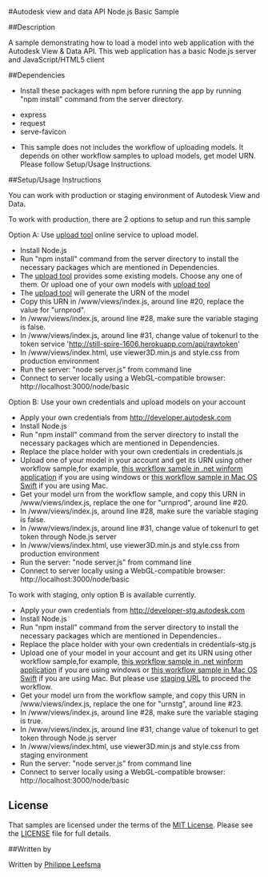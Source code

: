#Autodesk view and data API Node.js Basic Sample


##Description


A sample demonstrating how to load a model into web application with the Autodesk View & Data API. This web application has a basic Node.js server and JavaScript/HTML5 client

##Dependencies

*	Install these packages with npm before running the app by running "npm install" command from the server directory.
- express
- request
- serve-favicon

*	This sample does not includes the workflow of uploading models. It depends on other workflow samples to upload models, get model URN. Please follow Setup/Usage Instructions.

##Setup/Usage Instructions

You can work with production or staging environment of Autodesk View and Data.

To work with production, there are 2 options to setup and run this sample
 
Option A: Use [upload tool](http://still-spire-1606.herokuapp.com) online service to upload model. 

*	Install Node.js
*	Run "npm install" command from the server directory to install the necessary packages which are mentioned in Dependencies.
*	The [upload tool](http://still-spire-1606.herokuapp.com) provides some existing models. Choose any one of them.
    Or upload one of your own models with [upload tool](http://still-spire-1606.herokuapp.com)
*	The [upload tool](http://still-spire-1606.herokuapp.com) will generate the URN of the model
*	Copy this URN in /www/views/index.js, around line #20, replace the value for "urnprod".
*	In /www/views/index.js, around line #28, make sure the variable staging is false. 
*	In /www/views/index.js, around line #31, change value of tokenurl to the token service 'http://still-spire-1606.herokuapp.com/api/rawtoken'
*	In /www/views/index.html, use viewer3D.min.js and style.css from production environment 
*	Run the server: "node server.js" from command line
*	Connect to server locally using a WebGL-compatible browser: http://localhost:3000/node/basic

Option B: Use your own credentials and upload models on your account
 
*	Apply your own credentials from http://developer.autodesk.com 
*	Install Node.js
*	Run "npm install" command from the server directory to install the necessary packages which are mentioned in Dependencies.
*	Replace the place holder with your own credentials in credentials.js
*	Upload one of your model in your account and get its URN using other workflow sample,for example, [this workflow sample in .net winform application](https://github.com/Developer-Autodesk/workflow-dotnet-winform-view.and.data.api/) if you are using windows or [this workflow sample in Mac OS Swift](https://github.com/Developer-Autodesk/workflow-macos-swift-view.and.data.api) if you are using Mac. 
*	Get your model urn from the workflow sample, and copy this URN in /www/views/index.js, replace the one for "urnprod", around line #20.
*	In /www/views/index.js, around line #28, make sure the variable staging is false. 
*	In /www/views/index.js, around line #31, change value of tokenurl to get token through Node.js server
*	In /www/views/index.html, use viewer3D.min.js and style.css from production environment  
*	Run the server: "node server.js" from command line
*	Connect to server locally using a WebGL-compatible browser: http://localhost:3000/node/basic

To work with staging, only option B is available currently. 
*	Apply your own credentials from http://developer-stg.autodesk.com 
*	Install Node.js
*	Run "npm install" command from the server directory to install the necessary packages which are mentioned in Dependencies..
*	Replace the place holder with your own credentials in credentials-stg.js
*	Upload one of your model in your account and get its URN using other workflow sample,for example, [this workflow sample in .net winform application](https://github.com/Developer-Autodesk/workflow-dotnet-winform-view.and.data.api/) if you are using windows or [this workflow sample in Mac OS Swift](https://github.com/Developer-Autodesk/workflow-macos-swift-view.and.data.api) if you are using Mac. But please use [staging URL](https://developer-stg.api.autodesk.com) to proceed the workflow.
*	Get your model urn from the workflow sample, and copy this URN in /www/views/index.js, replace the one for "urnstg", around line #23.
*	In /www/views/index.js, around line #28, make sure the variable staging is true. 
*	In /www/views/index.js, around line #31, change value of tokenurl to get token through Node.js server
*	In /www/views/index.html, use viewer3D.min.js and style.css from staging environment  
*	Run the server: "node server.js" from command line
*	Connect to server locally using a WebGL-compatible browser: http://localhost:3000/node/basic	


## License

That samples are licensed under the terms of the [MIT License](http://opensource.org/licenses/MIT). Please see the [LICENSE](LICENSE) file for full details.

##Written by 

Written by [Philippe Leefsma](http://adndevblog.typepad.com/cloud_and_mobile/philippe-leefsma.html)  


